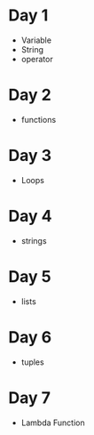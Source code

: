 # Day 1
- Variable
- String
- operator
# Day 2
- functions
# Day 3
- Loops
# Day 4
- strings
# Day 5
- lists
# Day 6
- tuples
# Day 7
- Lambda Function
